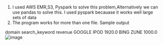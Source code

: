 

1) I used AWS EMR,S3, Pyspark to solve this problem,Alternatively we can use pandas to solve this. I used pyspark becauase it works well large sets of data
2) The program works for more than one file.  Sample output 

domain	search_keyword	revenue
GOOGLE	IPOD	1920.0
BING	ZUNE	1000.0![image](https://user-images.githubusercontent.com/26849120/126740237-35893abe-f3f5-451f-bb94-20b1c1d69033.png)
